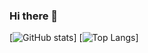 ### Hi there 👋

[![GitHub stats](https://readme-stats-git-main-joao99c.vercel.app/api?username=joao99c&count_private=true)]
[![Top Langs](https://readme-stats-git-main-joao99c.vercel.app/api/top-langs/?username=joao99c&langs_count=7)]

<!--
**joao99c/joao99c** is a ✨ _special_ ✨ repository because its `README.md` (this file) appears on your GitHub profile.

Here are some ideas to get you started:

- 🔭 I’m currently working on ...
- 🌱 I’m currently learning ...
- 👯 I’m looking to collaborate on ...
- 🤔 I’m looking for help with ...
- 💬 Ask me about ...
- 📫 How to reach me: ...
- 😄 Pronouns: ...
- ⚡ Fun fact: ...
-->
